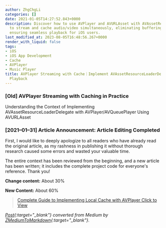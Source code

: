 ```yaml
---
author: ZhgChgLi
categories: []
date: 2021-01-05T14:27:52.843+0000
description: Discover how to use AVPlayer and AVURLAsset with AVAssetResourceLoaderDelegate
  to stream and cache audio/video simultaneously, eliminating buffering delays and
  ensuring seamless playback for iOS users.
last_modified_at: 2023-08-05T16:48:56.267+0000
render_with_liquid: false
tags:
- iOS
- iOS App Development
- Cache
- AVPlayer
- Music Player
title: AVPlayer Streaming with Cache｜Implement AVAssetResourceLoaderDelegate for Smooth
  Playback
---
```


### [Old] AVPlayer Streaming with Caching in Practice

Understanding the Context of Implementing AVAssetResourceLoaderDelegate with AVPlayer/AVQueuePlayer Using AVURLAsset

### [2021–01–31] Article Announcement: Article Editing Completed

First, I would like to deeply apologize to all readers who have already read the original article, as my rashness in publishing it without thorough research caused some errors and wasted your valuable time.

The entire context has been reviewed from the beginning, and a new article has been written; it includes the complete project code for everyone's reference. Thank you!

**Change content:** About 30%

**New Content:** About 60%

> [Complete Guide to Implementing Local Cache with AVPlayer Click to View](../6ce488898003/)

*[Post](https://blog.zhgchg.li/avplayer-%E9%82%8A%E6%92%AD%E9%82%8A-cache-%E5%AF%A6%E6%88%B0-ee47f8f1e2d2){:target="_blank"} converted from Medium by [ZMediumToMarkdown](https://github.com/ZhgChgLi/ZMediumToMarkdown){:target="_blank"}.*